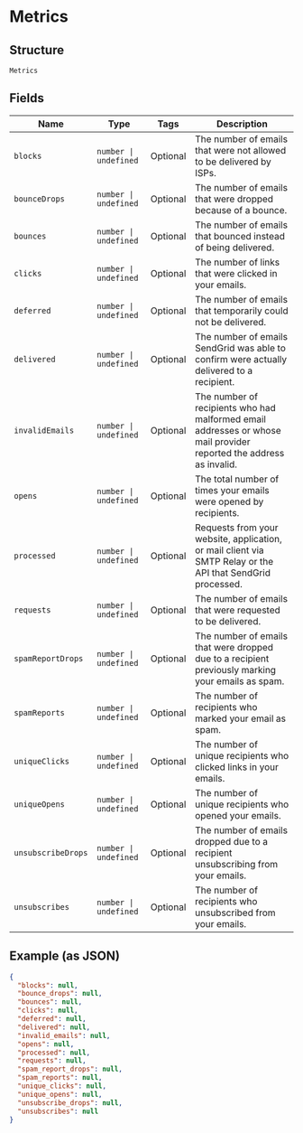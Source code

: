 
# Metrics

## Structure

`Metrics`

## Fields

| Name | Type | Tags | Description |
|  --- | --- | --- | --- |
| `blocks` | `number \| undefined` | Optional | The number of emails that were not allowed to be delivered by ISPs. |
| `bounceDrops` | `number \| undefined` | Optional | The number of emails that were dropped because of a bounce. |
| `bounces` | `number \| undefined` | Optional | The number of emails that bounced instead of being delivered. |
| `clicks` | `number \| undefined` | Optional | The number of links that were clicked in your emails. |
| `deferred` | `number \| undefined` | Optional | The number of emails that temporarily could not be delivered. |
| `delivered` | `number \| undefined` | Optional | The number of emails SendGrid was able to confirm were actually delivered to a recipient. |
| `invalidEmails` | `number \| undefined` | Optional | The number of recipients who had malformed email addresses or whose mail provider reported the address as invalid. |
| `opens` | `number \| undefined` | Optional | The total number of times your emails were opened by recipients. |
| `processed` | `number \| undefined` | Optional | Requests from your website, application, or mail client via SMTP Relay or the API that SendGrid processed. |
| `requests` | `number \| undefined` | Optional | The number of emails that were requested to be delivered. |
| `spamReportDrops` | `number \| undefined` | Optional | The number of emails that were dropped due to a recipient previously marking your emails as spam. |
| `spamReports` | `number \| undefined` | Optional | The number of recipients who marked your email as spam. |
| `uniqueClicks` | `number \| undefined` | Optional | The number of unique recipients who clicked links in your emails. |
| `uniqueOpens` | `number \| undefined` | Optional | The number of unique recipients who opened your emails. |
| `unsubscribeDrops` | `number \| undefined` | Optional | The number of emails dropped due to a recipient unsubscribing from your emails. |
| `unsubscribes` | `number \| undefined` | Optional | The number of recipients who unsubscribed from your emails. |

## Example (as JSON)

```json
{
  "blocks": null,
  "bounce_drops": null,
  "bounces": null,
  "clicks": null,
  "deferred": null,
  "delivered": null,
  "invalid_emails": null,
  "opens": null,
  "processed": null,
  "requests": null,
  "spam_report_drops": null,
  "spam_reports": null,
  "unique_clicks": null,
  "unique_opens": null,
  "unsubscribe_drops": null,
  "unsubscribes": null
}
```

